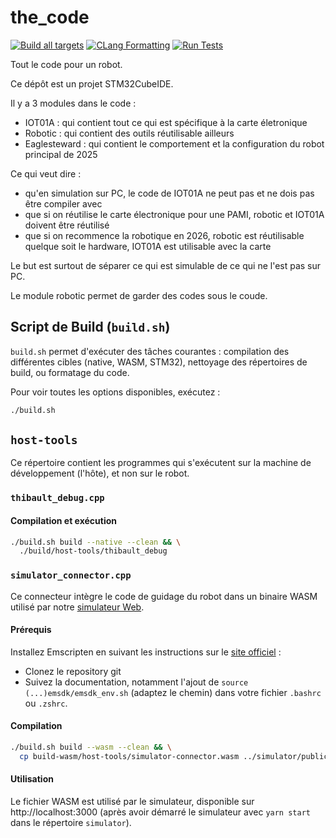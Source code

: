 # the_code
[![Build all targets](https://github.com/Eagletech-robotic/the_code/actions/workflows/build.yml/badge.svg)](https://github.com/Eagletech-robotic/the_code/actions/workflows/build.yml)
[![CLang Formatting](https://github.com/Eagletech-robotic/the_code/actions/workflows/check-format.yml/badge.svg)](https://github.com/Eagletech-robotic/the_code/actions/workflows/check-format.yml)
[![Run Tests](https://github.com/Eagletech-robotic/the_code/actions/workflows/test.yml/badge.svg)](https://github.com/Eagletech-robotic/the_code/actions/workflows/test.yml)

Tout le code pour un robot.

Ce dépôt est un projet STM32CubeIDE.

Il y a 3 modules dans le code :

- IOT01A : qui contient tout ce qui est spécifique à la carte életronique
- Robotic : qui contient des outils réutilisable ailleurs
- Eaglesteward : qui contient le comportement et la configuration du robot principal de 2025

Ce qui veut dire :

- qu'en simulation sur PC, le code de IOT01A ne peut pas et ne dois pas être compiler avec
- que si on réutilise le carte électronique pour une PAMI, robotic et IOT01A doivent être réutilisé
- que si on recommence la robotique en 2026, robotic est réutilisable quelque soit le hardware, IOT01A est utilisable
  avec la carte

Le but est surtout de séparer ce qui est simulable de ce qui ne l'est pas sur PC.

Le module robotic permet de garder des codes sous le coude.

## Script de Build (`build.sh`)

`build.sh` permet d'exécuter des tâches courantes : compilation des différentes cibles (native, WASM, STM32), nettoyage des répertoires de build, ou formatage du code.

Pour voir toutes les options disponibles, exécutez :

```bash
./build.sh
```

## `host-tools`

Ce répertoire contient les programmes qui s'exécutent sur la machine de développement (l'hôte), et non sur le robot.

### `thibault_debug.cpp`

#### Compilation et exécution

```bash
./build.sh build --native --clean && \
  ./build/host-tools/thibault_debug
```

### `simulator_connector.cpp`

Ce connecteur intègre le code de guidage du robot dans un binaire WASM utilisé par notre [simulateur Web](https://github.com/Eagletech-robotic/simulator).

#### Prérequis

Installez Emscripten en suivant les instructions sur le [site officiel](https://emscripten.org/docs/getting_started/downloads.html) :

- Clonez le repository git
- Suivez la documentation, notamment l'ajout de `source (...)emsdk/emsdk_env.sh` (adaptez le chemin) dans votre fichier `.bashrc` ou `.zshrc`.

#### Compilation

```bash
./build.sh build --wasm --clean && \
  cp build-wasm/host-tools/simulator-connector.wasm ../simulator/public/
```

#### Utilisation

Le fichier WASM est utilisé par le simulateur, disponible sur http://localhost:3000 (après avoir démarré le simulateur avec `yarn start` dans le répertoire `simulator`).
